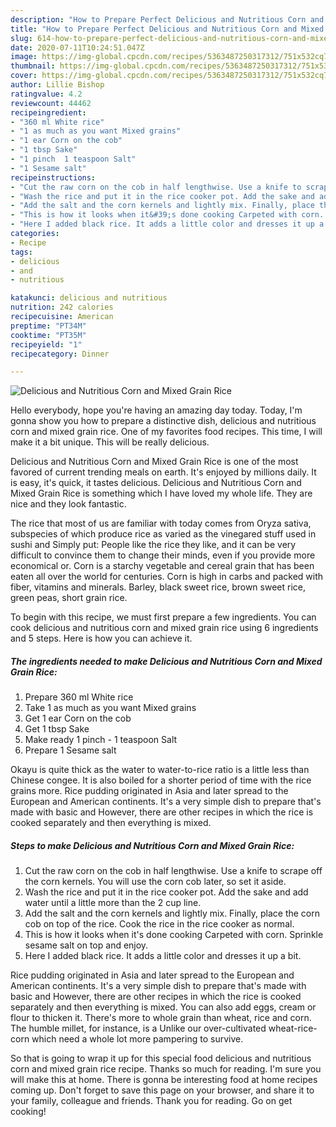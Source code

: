 ```yaml
---
description: "How to Prepare Perfect Delicious and Nutritious Corn and Mixed Grain Rice"
title: "How to Prepare Perfect Delicious and Nutritious Corn and Mixed Grain Rice"
slug: 614-how-to-prepare-perfect-delicious-and-nutritious-corn-and-mixed-grain-rice
date: 2020-07-11T10:24:51.047Z
image: https://img-global.cpcdn.com/recipes/5363487250317312/751x532cq70/delicious-and-nutritious-corn-and-mixed-grain-rice-recipe-main-photo.jpg
thumbnail: https://img-global.cpcdn.com/recipes/5363487250317312/751x532cq70/delicious-and-nutritious-corn-and-mixed-grain-rice-recipe-main-photo.jpg
cover: https://img-global.cpcdn.com/recipes/5363487250317312/751x532cq70/delicious-and-nutritious-corn-and-mixed-grain-rice-recipe-main-photo.jpg
author: Lillie Bishop
ratingvalue: 4.2
reviewcount: 44462
recipeingredient:
- "360 ml White rice"
- "1 as much as you want Mixed grains"
- "1 ear Corn on the cob"
- "1 tbsp Sake"
- "1 pinch  1 teaspoon Salt"
- "1 Sesame salt"
recipeinstructions:
- "Cut the raw corn on the cob in half lengthwise. Use a knife to scrape off the corn kernels. You will use the corn cob later, so set it aside."
- "Wash the rice and put it in the rice cooker pot. Add the sake and add water until a little more than the 2 cup line."
- "Add the salt and the corn kernels and lightly mix. Finally, place the corn cob on top of the rice. Cook the rice in the rice cooker as normal."
- "This is how it looks when it&#39;s done cooking Carpeted with corn. Sprinkle sesame salt on top and enjoy."
- "Here I added black rice. It adds a little color and dresses it up a bit."
categories:
- Recipe
tags:
- delicious
- and
- nutritious

katakunci: delicious and nutritious 
nutrition: 242 calories
recipecuisine: American
preptime: "PT34M"
cooktime: "PT35M"
recipeyield: "1"
recipecategory: Dinner

---
```



![Delicious and Nutritious Corn and Mixed Grain Rice](https://img-global.cpcdn.com/recipes/5363487250317312/751x532cq70/delicious-and-nutritious-corn-and-mixed-grain-rice-recipe-main-photo.jpg)

Hello everybody, hope you're having an amazing day today. Today, I'm gonna show you how to prepare a distinctive dish, delicious and nutritious corn and mixed grain rice. One of my favorites food recipes. This time, I will make it a bit unique. This will be really delicious.

Delicious and Nutritious Corn and Mixed Grain Rice is one of the most favored of current trending meals on earth. It's enjoyed by millions daily. It is easy, it's quick, it tastes delicious. Delicious and Nutritious Corn and Mixed Grain Rice is something which I have loved my whole life. They are nice and they look fantastic.

The rice that most of us are familiar with today comes from Oryza sativa, subspecies of which produce rice as varied as the vinegared stuff used in sushi and Simply put: People like the rice they like, and it can be very difficult to convince them to change their minds, even if you provide more economical or. Corn is a starchy vegetable and cereal grain that has been eaten all over the world for centuries. Corn is high in carbs and packed with fiber, vitamins and minerals. Barley, black sweet rice, brown sweet rice, green peas, short grain rice.


To begin with this recipe, we must first prepare a few ingredients. You can cook delicious and nutritious corn and mixed grain rice using 6 ingredients and 5 steps. Here is how you can achieve it.

<!--inarticleads1-->

##### The ingredients needed to make Delicious and Nutritious Corn and Mixed Grain Rice:

1. Prepare 360 ml White rice
1. Take 1 as much as you want Mixed grains
1. Get 1 ear Corn on the cob
1. Get 1 tbsp Sake
1. Make ready 1 pinch - 1 teaspoon Salt
1. Prepare 1 Sesame salt


Okayu is quite thick as the water to water-to-rice ratio is a little less than Chinese congee. It is also boiled for a shorter period of time with the rice grains more. Rice pudding originated in Asia and later spread to the European and American continents. It&#39;s a very simple dish to prepare that&#39;s made with basic and However, there are other recipes in which the rice is cooked separately and then everything is mixed. 

<!--inarticleads2-->

##### Steps to make Delicious and Nutritious Corn and Mixed Grain Rice:

1. Cut the raw corn on the cob in half lengthwise. Use a knife to scrape off the corn kernels. You will use the corn cob later, so set it aside.
1. Wash the rice and put it in the rice cooker pot. Add the sake and add water until a little more than the 2 cup line.
1. Add the salt and the corn kernels and lightly mix. Finally, place the corn cob on top of the rice. Cook the rice in the rice cooker as normal.
1. This is how it looks when it&#39;s done cooking Carpeted with corn. Sprinkle sesame salt on top and enjoy.
1. Here I added black rice. It adds a little color and dresses it up a bit.


Rice pudding originated in Asia and later spread to the European and American continents. It&#39;s a very simple dish to prepare that&#39;s made with basic and However, there are other recipes in which the rice is cooked separately and then everything is mixed. You can also add eggs, cream or flour to thicken it. There&#39;s more to whole grain than wheat, rice and corn. The humble millet, for instance, is a Unlike our over-cultivated wheat-rice-corn which need a whole lot more pampering to survive. 

So that is going to wrap it up for this special food delicious and nutritious corn and mixed grain rice recipe. Thanks so much for reading. I'm sure you will make this at home. There is gonna be interesting food at home recipes coming up. Don't forget to save this page on your browser, and share it to your family, colleague and friends. Thank you for reading. Go on get cooking!
